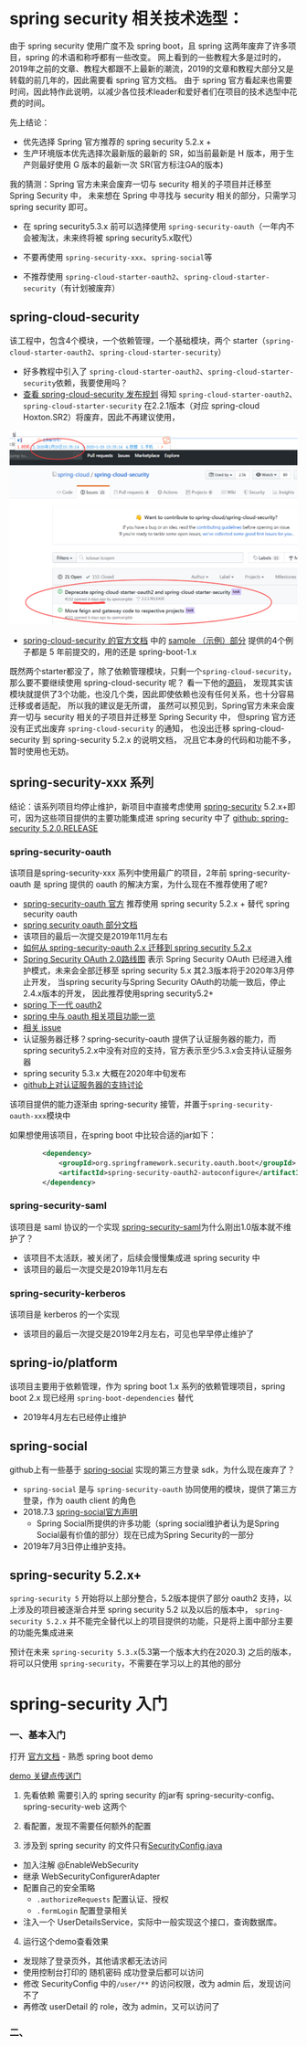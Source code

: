 # spring security 相关技术选型：

由于 spring security 使用广度不及 spring boot，且 spring 这两年废弃了许多项目，spring 的术语和称呼都有一些改变。
网上看到的一些教程大多是过时的，2019年之前的文章、教程大都跟不上最新的潮流，2019的文章和教程大部分又是转载的前几年的，因此需要看 spring 官方文档。
由于 spring 官方看起来也需要时间，因此特作此说明，以减少各位技术leader和爱好者们在项目的技术选型中花费的时间。

先上结论： 
- 优先选择 Spring 官方推荐的 spring security 5.2.x +
- 生产环境版本优先选择次最新版的最新的 SR，如当前最新是 H 版本，用于生产则最好使用 G 版本的最新一次 SR(官方标注GA的版本)

我的猜测：Spring 官方未来会废弃一切与 security 相关的子项目并迁移至 Spring Security 中，
未来想在 Spring 中寻找与 security 相关的部分，只需学习 spring security 即可。

- 在 spring security5.3.x 前可以选择使用 `spring-security-oauth`（一年内不会被淘汰，未来终将被 spring security5.x取代）

- 不要再使用 `spring-security-xxx`、`spring-social`等

- 不推荐使用 `spring-cloud-starter-oauth2`、`spring-cloud-starter-security`（有计划被废弃）

## spring-cloud-security

该工程中，包含4个模块，一个依赖管理，一个基础模块，两个 starter（`spring-cloud-starter-oauth2`、`spring-cloud-starter-security`）

- 好多教程中引入了 `spring-cloud-starter-oauth2`、`spring-cloud-starter-security`依赖，我要使用吗？
- [查看 spring-cloud-security 发布规划](https://github.com/spring-cloud/spring-cloud-security/issues)
得知 `spring-cloud-starter-oauth2`、`spring-cloud-starter-security` 在2.2.1版本（对应 spring-cloud Hoxton.SR2）将废弃，因此不再建议使用，

![spring-cloud-security 可能将废弃.png](img/spring-cloud-security-1.png)

- [spring-cloud-security 的官方文档](https://spring.io/projects/spring-cloud-security) 中的 [sample （示例）部分](https://spring.io/projects/spring-cloud-security#samples)
提供的4个例子都是 5 年前提交的，用的还是 spring-boot-1.x

既然两个starter都没了，除了依赖管理模块，只剩一个`spring-cloud-security`，那么要不要继续使用 spring-cloud-security 呢？
看一下他的[源码](https://github.com/spring-cloud/spring-cloud-security/blob/master/spring-cloud-security/src/main/resources/META-INF/spring.factories)，
发现其实该模块就提供了3个功能，也没几个类，因此即使依赖也没有任何关系，也十分容易迁移或者适配，
所以我的建议是无所谓，
虽然可以预见到，Spring官方未来会废弃一切与 security 相关的子项目并迁移至 Spring Security 中，
但spring 官方还没有正式出废弃 `spring-cloud-security` 的通知，
也没出迁移 spring-cloud-security 到 spring-security 5.2.x 的说明文档，
况且它本身的代码和功能不多，暂时使用也无妨。



## spring-security-xxx 系列

结论：该系列项目均停止维护，新项目中直接考虑使用 [spring-security](https://spring.io/projects/spring-security) 5.2.x+即可，因为这些项目提供的主要功能集成进 spring security 中了
[github: spring-security 5.2.0.RELEASE](https://github.com/spring-projects/spring-security/tree/5.2.0.RELEASE)

### spring-security-oauth 
该项目是spring-security-xxx 系列中使用最广的项目，2年前 spring-security-oauth 是 spring 提供的 oauth 的解决方案，为什么现在不推荐使用了呢?

- [spring-security-oauth 官方](https://projects.spring.io/spring-security-oauth/docs/oauth2.html) 推荐使用 spring security 5.2.x + 替代 spring security oauth
- [spring security oauth 部分文档](https://docs.spring.io/spring-security/site/docs/current/reference/htmlsingle/#oauth2login)
- 该项目的最后一次提交是2019年11月左右
- [如何从 spring-security-oauth 2.x 迁移到 spring security 5.2.x](https://github.com/spring-projects/spring-security/wiki/OAuth-2.0-Migration-Guide)
- [Spring Security OAuth 2.0路线图](https://spring.io/blog/2019/11/14/spring-security-oauth-2-0-roadmap-update) 表示
    Spring Security OAuth 已经进入维护模式，未来会全部迁移至 spring security 5.x
    其2.3版本将于2020年3月停止开发，
    当spring security与Spring Security OAuth的功能一致后，停止2.4.x版本的开发，
    因此推荐使用spring security5.2+
- [spring 下一代 oauth2](https://spring.io/blog/2018/01/30/next-generation-oauth-2-0-support-with-spring-security)    
- [spring 中与 oauth 相关项目功能一览 ](https://github.com/spring-projects/spring-security/wiki/OAuth-2.0-Features-Matrix)
- [相关 issue](https://github.com/spring-projects/spring-security/issues/6733)
- 认证服务器迁移？spring-security-oauth 提供了认证服务器的能力，而 spring security5.2.x中没有对应的支持，官方表示至少5.3.x会支持认证服务器
- spring security 5.3.x 大概在2020年中旬发布
- [github上对认证服务器的支持讨论](https://github.com/spring-projects/spring-security/issues/6320#issuecomment-564151705)
    
该项目提供的能力逐渐由 spring-security 接管，并置于`spring-security-oauth-xxx`模块中

如果想使用该项目，在spring boot 中比较合适的jar如下：
```xml
        <dependency>
            <groupId>org.springframework.security.oauth.boot</groupId>
            <artifactId>spring-security-oauth2-autoconfigure</artifactId>
        </dependency>
```

### spring-security-saml
该项目是 saml 协议的一个实现
[spring-security-saml](https://github.com/spring-projects/spring-security-saml)为什么刚出1.0版本就不维护了？
- 该项目不太活跃，被关闭了，后续会慢慢集成进 spring security 中
- 该项目的最后一次提交是2019年11月左右

### spring-security-kerberos
该项目是 kerberos 的一个实现
- 该项目的最后一次提交是2019年2月左右，可见也早早停止维护了

## spring-io/platform
该项目主要用于依赖管理，作为 spring boot 1.x 系列的依赖管理项目，spring boot 2.x 现已经用 `spring-boot-dependencies` 替代
- 2019年4月左右已经停止维护


## spring-social
github上有一些基于 [spring-social](https://projects.spring.io/spring-social/) 实现的第三方登录 sdk，为什么现在废弃了？
- `spring-social` 是与 `spring-security-oauth` 协同使用的模块，提供了第三方登录，作为 oauth client 的角色
- 2018.7.3 [spring-social官方声明](https://spring.io/blog/2018/07/03/spring-social-end-of-life-announcement)
    - Spring Social所提供的许多功能（spring social维护者认为是Spring Social最有价值的部分）现在已成为Spring Security的一部分
- 2019年7月3日停止维护支持。

## spring-security 5.2.x+
`spring-security 5` 开始将以上部分整合，5.2版本提供了部分 oauth2 支持，以上涉及的项目被逐渐合并至 spring security 5.2 以及以后的版本中，
`spring-security 5.2.x` 并不能完全替代以上的项目提供的功能，只是将上面中部分主要的功能先集成进来

预计在未来 `spring-security 5.3.x`(5.3第一个版本大约在2020.3) 之后的版本，将可以只使用 `spring-security`，不需要在学习以上的其他的部分




# spring-security 入门

### 一、基本入门

打开 [官方文档](https://docs.spring.io/spring-security/site/docs/current/reference/htmlsingle/#servlet-hello-boot) - 熟悉 spring boot demo

[demo 关键点传送门](https://github.com/spring-projects/spring-security/blob/5.2.1.RELEASE/samples/boot/helloworld/src/main/java/org/springframework/security/samples/config/SecurityConfig.java)

1. 先看依赖
需要引入的 spring security 的jar有 spring-security-config、spring-security-web 这两个

2. 看配置，发现不需要任何额外的配置

3. 涉及到 spring security 的文件只有[SecurityConfig.java](https://github.com/spring-projects/spring-security/blob/5.2.1.RELEASE/samples/boot/helloworld/src/main/java/org/springframework/security/samples/config/SecurityConfig.java)

- 加入注解 @EnableWebSecurity
- 继承 WebSecurityConfigurerAdapter
- 配置自己的安全策略
    - `.authorizeRequests` 配置认证、授权
    - `.formLogin` 配置登录相关
- 注入一个 UserDetailsService，实际中一般实现这个接口，查询数据库。

4. 运行这个demo查看效果
- 发现除了登录页外，其他请求都无法访问
- 使用控制台打印的 随机密码 成功登录后都可以访问
- 修改 SecurityConfig 中的`/user/**` 的访问权限，改为 admin 后，发现访问不了
- 再修改 userDetail 的 role，改为 admin，又可以访问了

### 二、
